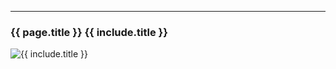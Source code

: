 <hr>
<span class='affili' data-affili='{{ include.url }}' rel='sponsored'><h3 class='h6 text-center'>{{ page.title }} {{ include.title }}</h3>
    <div class='text-center mb-4'>
        <img src='{{ include.image }}' alt="{{ include.title }}" class='card-img-top pt-2 px-4 max-width-300'>
    </div>
</span>